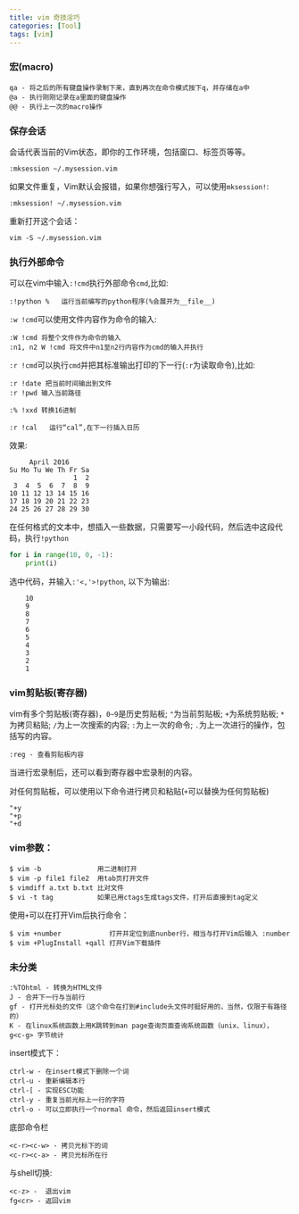 ```yaml
---
title: vim 奇技淫巧
categories: [Tool]
tags: [vim]
---
```


### 宏(macro)

    qa - 将之后的所有键盘操作录制下来，直到再次在命令模式按下q，并存储在a中
    @a - 执行刚刚记录在a里面的键盘操作
    @@ - 执行上一次的macro操作

### 保存会话

会话代表当前的Vim状态，即你的工作环境，包括窗口、标签页等等。

    :mksession ~/.mysession.vim

如果文件重复，Vim默认会报错，如果你想强行写入，可以使用`mksession!`:

    :mksession! ~/.mysession.vim

重新打开这个会话：

    vim -S ~/.mysession.vim

### 执行外部命令

可以在vim中输入`:!cmd`执行外部命令`cmd`,比如:

    :!python %   运行当前编写的python程序(%会展开为__file__)

`:w !cmd`可以使用文件内容作为命令的输入:

    :W !cmd 将整个文件作为命令的输入
    :n1, n2 W !cmd 将文件中n1至n2行内容作为cmd的输入并执行

`:r !cmd`可以执行`cmd`并把其标准输出打印的下一行(`:r`为读取命令),比如:

    :r !date 把当前时间输出到文件
    :r !pwd 输入当前路径

    :% !xxd 转换16进制

    :r !cal   运行“cal”,在下一行插入日历

效果:

         April 2016
    Su Mo Tu We Th Fr Sa
                    1  2
     3  4  5  6  7  8  9
    10 11 12 13 14 15 16
    17 18 19 20 21 22 23
    24 25 26 27 28 29 30

在任何格式的文本中，想插入一些数据，只需要写一小段代码，然后选中这段代码，执行`!python`

``` python
for i in range(10, 0, -1):
    print(i)
```

选中代码，并输入`:'<,'>!python`, 以下为输出:

        10
        9
        8
        7
        6
        5
        4
        3
        2
        1

### vim剪贴板(寄存器)

vim有多个剪贴板(寄存器)，`0~9`是历史剪贴板; `"`为当前剪贴板; `+`为系统剪贴板; `*`为拷贝粘贴; `/`为上一次搜索的内容; `:`为上一次的命令; `.`为上一次进行的操作，包括写的内容。

    :reg - 查看剪贴板内容

当进行宏录制后，还可以看到寄存器中宏录制的内容。

对任何剪贴板，可以使用以下命令进行拷贝和粘贴(`+`可以替换为任何剪贴板)

    "+y
    "+p
    "+d

### vim参数：

    $ vim -b              用二进制打开
    $ vim -p file1 file2  用tab页打开文件
    $ vimdiff a.txt b.txt 比对文件
    $ vi -t tag           如果已用ctags生成tags文件，打开后直接到tag定义

使用`+`可以在打开Vim后执行命令：

    $ vim +number            打开并定位到底nunber行，相当与打开Vim后输入 :number
    $ vim +PlugInstall +qall 打开Vim下载插件

### 未分类

    :%TOhtml - 转换为HTML文件
    J - 合并下一行与当前行
    gf - 打开光标处的文件（这个命令在打到#include头文件时挺好用的，当然，仅限于有路径的）
    K - 在linux系统函数上用K跳转到man page查询页面查询系统函数（unix、linux），
    g<c-g> 字节统计

insert模式下：

    ctrl-w - 在insert模式下删除一个词
    ctrl-u - 重新编辑本行
    ctrl-[ - 实现ESC功能
    ctrl-y - 重复当前光标上一行的字符
    ctrl-o - 可以立即执行一个normal 命令，然后返回insert模式

底部命令栏

    <c-r><c-w> - 拷贝光标下的词
    <c-r><c-a> - 拷贝光标所在行

与shell切换:

    <c-z> -  退出vim
    fg<cr> - 返回vim
